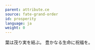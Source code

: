 ```yaml
---
parent: attribute.ce
source: fate-grand-order
id: prosperity
language: ja
weight: 0
---
```


葉は茂り実を結ぶ。
豊かなる生命に祝福を。
